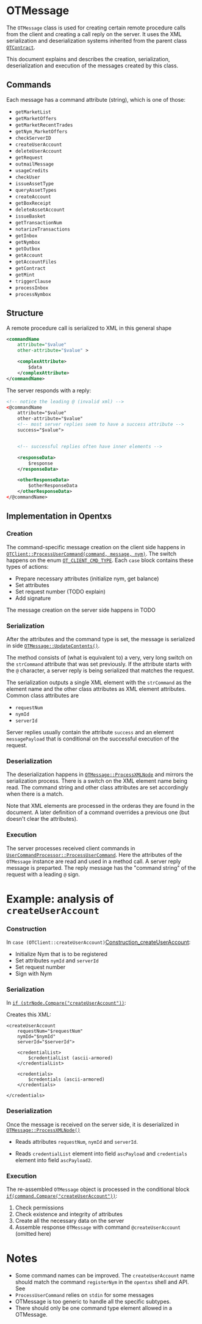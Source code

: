 # OTMessage

The `OTMessage` class is used for creating certain remote procedure calls from
the client and creating a call reply on the server. It uses the XML
serialization and deserialization systems inherited from the parent class
[`OTContract`](OTContract.md).

This document explains and describes the creation, serialization,
deserialization and execution of the messages created by this class.

## Commands

Each message has a command attribute (string), which is one of those:

* `getMarketList`
* `getMarketOffers`
* `getMarketRecentTrades`
* `getNym_MarketOffers`
* `checkServerID`
* `createUserAccount`
* `deleteUserAccount`
* `getRequest`
* `outmailMessage`
* `usageCredits`
* `checkUser`
* `issueAssetType`
* `queryAssetTypes`
* `createAccount`
* `getBoxReceipt`
* `deleteAssetAccount`
* `issueBasket`
* `getTransactionNum`
* `notarizeTransactions`
* `getInbox`
* `getNymbox`
* `getOutbox`
* `getAccount`
* `getAccountFiles`
* `getContract`
* `getMint`
* `triggerClause`
* `processInbox`
* `processNymbox`


## Structure

A remote procedure call is serialized to XML in this general shape

```xml
<commandName
    attribute="$value"
    other-attribute="$value" >

    <complexAttribute>
        $data
    </complexAttribute>
</commandName>
```

The server responds with a reply:

```xml
<!-- notice the leading @ (invalid xml) -->
<@commandName
    attribute="$value"
    other-attribute="$value"
    <!-- most server replies seem to have a success attribute -->
    success="$value">


    <!-- successful replies often have inner elements -->

    <responseData>
        $response
    </responseData>

    <otherResponseData>
        $otherResponseData
    </otherResponseData>
</@commandName>
```

## Implementation in Opentxs

### Creation

The command-specific message creation on the client side happens in
[`OTClient::ProcessUserCommand(command, message, nym)`][ProcessUserCommand].
The switch happens on the enum [`OT_CLIENT_CMD_TYPE`][EnumCmdType]. Each `case`
block contains these types of actions:

* Prepare necessary attributes (initialize nym, get balance)
* Set attributes
* Set request number (TODO explain)
* Add signature

The message creation on the server side happens in TODO

### Serialization

After the attributes and the command type is set, the message is serialized in
side [`OTMessage::UpdateContents()`][UpdateContents].

The method consists of (what is equivalent to) a very, very long switch on the
`strCommand` attribute that was set previously. If the attribute starts with the
`@` character, a server reply is being serialized that matches the request.

The serialization outputs a single XML element with the `strCommand` as the
element name and the other class attributes as XML element attributes. Common
class attributes are

* `requestNum`
* `nymId`
* `serverId`

Server replies usually contain the attribute `success` and an element
`messagePayload` that is conditional on the successful execution of the request.


### Deserialization

The deserialization happens in [`OTMessage::ProcessXMLNode`][ProcessXMLNode] and
mirrors the serialization process. There is a switch on the XML element name
being read. The command string and other class attributes are set accordingly
when there is a match.

Note that XML elements are processed in the orderas they are found in the
document. A later definition of a command overrides a previous one (but doesn't
clear the attributes).

### Execution

The server processes received client commands in
[`UserCommandProcessor::ProcessUserCommand`][UCP_ProcessUserCommand]. Here the
attributes of the `OTMessage` instance are read and used in a method call. A
server reply message is preparted. The reply message has the "command string" of
the request with a leading `@` sign.

# Example: analysis of `createUserAccount`

### Construction

In `case (OTClient::createUserAccount)`[Construction_createUserAccount]:

* Initialize Nym that is to be registered
* Set attributes `nymId` and `serverId`
* Set request number
* Sign with Nym

### Serialization

In [`if (strNode.Compare("createUserAccount"))`][Serialization_createUserAccount]:

Creates this XML:

```
<createUserAccount
    requestNum="$requestNum"
    nymId="$nymId"
    serverId="$serverId">

    <credentialList>
        $credentialList (ascii-armored)
    </credentialList>

    <credentials>
        $credentials (ascii-armored)
    </credentials>

</credentials>
```

### Deserialization

Once the message is received on the server side, it is deserialized in
[`OTMessage::ProcessXMLNode()`][Deserialization_CreateUserAccount]

* Reads attributes `requestNum`, `nymId` and `serverId`.

* Reads `credentialList` element into field `ascPayload` and `credentials`
  element into field `ascPayload2`.

### Execution

The re-assembled `OTMessage` object is processed in the conditional block
[`if(command.Compare("createUserAccount"))`][Execution_createUserAccount]:

1. Check permissions
1. Check existence and integrity of attributes
1. Create all the necessary data on the server
1. Assemble response `OTMessage` with command `@createUserAccount` (omitted
   here)

# Notes


* Some command names can be improved. The `createUserAccount` name should match
    the command `registerNym` in the `opentxs` shell and API. See 
* `ProcessUserCommand` relies on `stdin` for some messages
* OTMessage is too generic to handle all the specific subtypes.
* There should only be one command type element allowed in a OTMessage.


[EnumCmdType]: https://github.com/Open-Transactions/opentxs/blob/e16f3449df27f75d658b0d071c8caf47fbef5db1/include/opentxs/client/OTClient.hpp#L200

[ProcessUserCommand]: https://github.com/Open-Transactions/opentxs/blob/e16f3449df27f75d658b0d071c8caf47fbef5db1/src/client/OTClient.cpp#L8942

[UCP_ProcessUserCommand]: https://github.com/Open-Transactions/opentxs/blob/e03d287573a4f69a7e3acc1346a5b32492d7c502/src/server/UserCommandProcessor.cpp#L166

[Construction_createUserAccount]: https://github.com/Open-Transactions/opentxs/blob/e03d287573a4f69a7e3acc1346a5b32492d7c502/src/client/OTClient.cpp#L8985

[Serialization_createUserAccount]: https://github.com/Open-Transactions/opentxs/blob/e03d287573a4f69a7e3acc1346a5b32492d7c502/src/core/OTMessage.cpp#L510

[Deserialization_createUserAccount]: https://github.com/Open-Transactions/opentxs/blob/e03d287573a4f69a7e3acc1346a5b32492d7c502/src/core/OTMessage.cpp#L2082

[Execution_createUserAccount]: https://github.com/Open-Transactions/opentxs/blob/e03d287573a4f69a7e3acc1346a5b32492d7c502/src/server/UserCommandProcessor.cpp#L412

[UpdateContents]: https://github.com/Open-Transactions/opentxs/blob/e03d287573a4f69a7e3acc1346a5b32492d7c502/src/core/OTMessage.cpp#L310

[ProcessXMLNode]: https://github.com/Open-Transactions/opentxs/blob/e03d287573a4f69a7e3acc1346a5b32492d7c502/src/core/OTMessage.cpp#L1676


